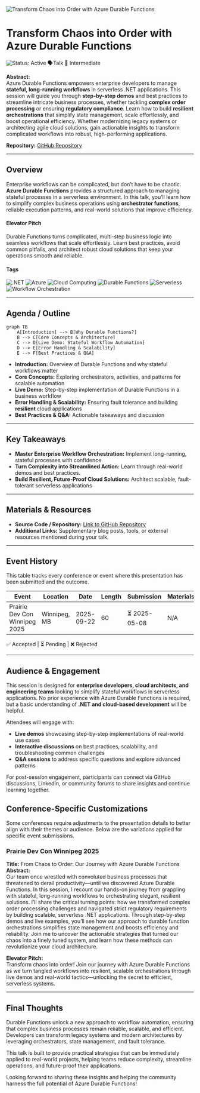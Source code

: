 ![Transform Chaos into Order with Azure Durable Functions](thumbnails/banner.jpg)

# Transform Chaos into Order with Azure Durable Functions

![Status: Active](https://img.shields.io/badge/Status-Active-brightgreen) 🗣️Talk 🔵 Intermediate

**Abstract:**  
Azure Durable Functions empowers enterprise developers to manage **stateful, long-running workflows** in serverless .NET applications. This session will guide you through **step-by-step demos** and best practices to streamline intricate business processes, whether tackling **complex order processing** or ensuring **regulatory compliance**. Learn how to build **resilient orchestrations** that simplify state management, scale effortlessly, and boost operational efficiency. Whether modernizing legacy systems or architecting agile cloud solutions, gain actionable insights to transform complicated workflows into robust, high-performing applications.

**Repository:**  [GitHub Repository](https://github.com/yourusername/your-presentation-repo)

---

## Overview

Enterprise workflows can be complicated, but don’t have to be chaotic. **Azure Durable Functions** provides a structured approach to managing stateful processes in a serverless environment. In this talk, you’ll learn how to simplify complex business operations using **orchestrator functions**, reliable execution patterns, and real-world solutions that improve efficiency.

#### Elevator Pitch

Durable Functions turns complicated, multi-step business logic into seamless workflows that scale effortlessly. Learn best practices, avoid common pitfalls, and architect robust cloud solutions that keep your operations smooth and reliable.

#### Tags

![.NET](https://img.shields.io/badge/Tag-.NET-blue) ![Azure](https://img.shields.io/badge/Tag-Azure-blue) ![Cloud Computing](https://img.shields.io/badge/Tag-Cloud%20Computing-blue) ![Durable Functions](https://img.shields.io/badge/Tag-Durable%20Functions-blue) ![Serverless](https://img.shields.io/badge/Tag-Serverless-blue) ![Workflow Orchestration](https://img.shields.io/badge/Tag-Workflow%20Orchestration-blue) 

---

## Agenda / Outline

```mermaid
graph TB
    A[Introduction] --> B[Why Durable Functions?]
    B --> C[Core Concepts & Architecture]
    C --> D[Live Demo: Stateful Workflow Automation]
    D --> E[Error Handling & Scalability]
    E --> F[Best Practices & Q&A]
```

- **Introduction:** Overview of Durable Functions and why stateful workflows matter
- **Core Concepts:** Exploring orchestrators, activities, and patterns for scalable automation
- **Live Demo:** Step-by-step implementation of Durable Functions in a business workflow
- **Error Handling & Scalability:** Ensuring fault tolerance and building **resilient** cloud applications
- **Best Practices & Q&A:** Actionable takeaways and discussion

---

## Key Takeaways

- **Master Enterprise Workflow Orchestration:** Implement long-running, stateful processes with confidence
- **Turn Complexity into Streamlined Action:** Learn through real-world demos and best practices.
- **Build Resilient, Future-Proof Cloud Solutions:** Architect scalable, fault-tolerant serverless applications

---

## Materials & Resources

- **Source Code / Repository:** [Link to GitHub Repository](https://github.com/yourusername/your-presentation-repo)
- **Additional Links:** Supplementary blog posts, tools, or external resources mentioned during your talk.

---

## Event History

This table tracks every conference or event where this presentation has been submitted and the outcome.

| Event                         | Location     | Date       | Length | Submission   | Materials | Recording |
| ----------------------------- | ------------ | ---------- | ------ | ------------ | --------- | --------- |
| Prairie Dev Con Winnipeg 2025 | Winnipeg, MB | 2025-09-22 | 60     | ⏳ 2025-05-08 | N/A       | N/A       |

✅ Accepted | ⏳ Pending | ❌ Rejected

---

## Audience & Engagement

This session is designed for **enterprise developers, cloud architects, and engineering teams** looking to simplify stateful workflows in serverless applications. No prior experience with Azure Durable Functions is required, but a basic understanding of **.NET and cloud-based development** will be helpful.

Attendees will engage with:

- **Live demos** showcasing step-by-step implementations of real-world use cases
- **Interactive discussions** on best practices, scalability, and troubleshooting common challenges
- **Q&A sessions** to address specific questions and explore advanced patterns

For post-session engagement, participants can connect via GitHub discussions, LinkedIn, or community forums to share insights and continue learning together.

## Conference-Specific Customizations

Some conferences require adjustments to the presentation details to better align with their themes or audience. Below are the variations applied for specific event submissions.

### Prairie Dev Con Winnipeg 2025

**Title:** From Chaos to Order: Our Journey with Azure Durable Functions  
**Abstract:**  
Our team once wrestled with convoluted business processes that threatened to derail productivity—until we discovered Azure Durable Functions. In this session, I recount our hands-on journey from grappling with stateful, long-running workflows to orchestrating elegant, resilient solutions. I’ll share the critical turning points: how we transformed complex order processing challenges and navigated strict regulatory requirements by building scalable, serverless .NET applications. Through step-by-step demos and live examples, you’ll see how our approach to durable function orchestrations simplifies state management and boosts efficiency and reliability. Join me to uncover the actionable strategies that turned our chaos into a finely tuned system, and learn how these methods can revolutionize your cloud architecture.

**Elevator Pitch:**  
Transform chaos into order! Join our journey with Azure Durable Functions as we turn tangled workflows into resilient, scalable orchestrations through live demos and real-world tactics—unlocking the secret to efficient, serverless systems.

---

## Final Thoughts

Durable Functions unlock a new approach to workflow automation, ensuring that complex business processes remain reliable, scalable, and efficient. Developers can transform legacy systems and modern architectures by leveraging orchestrators, state management, and fault tolerance.

This talk is built to provide practical strategies that can be immediately applied to real-world projects, helping teams reduce complexity, streamline operations, and future-proof their applications.

Looking forward to sharing these insights and helping the community harness the full potential of Azure Durable Functions!
